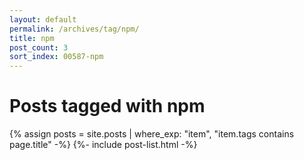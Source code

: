 ```yaml
---
layout: default
permalink: /archives/tag/npm/
title: npm
post_count: 3
sort_index: 00587-npm
---
```

<h1 class="page-heading">Posts tagged with npm</h1>
{% assign posts = site.posts | where_exp: "item", "item.tags contains page.title" -%}
{%- include post-list.html -%}
